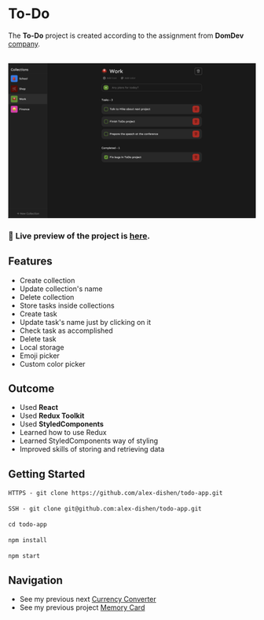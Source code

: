 # To-Do
The **To-Do** project is created according to the assignment from **DomDev** [company](https://domdev.pro).
<br>
<br>

![Preview](public/todo.png)

### 🔗 **Live preview** of the project is [here](https://alex-dishen.github.io/todo-app/).

## **Features**
* Create collection
* Update collection's name
* Delete collection
* Store tasks inside collections
* Create task
* Update task's name just by clicking on it
* Check task as accomplished
* Delete task
* Local storage
* Emoji picker
* Custom color picker

## **Outcome**
* Used **React**
* Used **Redux Toolkit**
* Used **StyledComponents**
* Learned how to use Redux
* Learned StyledComponents way of styling
* Improved skills of storing and retrieving data

## **Getting Started**
```
HTTPS - git clone https://github.com/alex-dishen/todo-app.git

SSH - git clone git@github.com:alex-dishen/todo-app.git

cd todo-app

npm install

npm start
```

## **Navigation**
* See my previous next [Currency Converter](https://github.com/alex-dishen/currency-converter)
* See my previous project [Memory Card](https://github.com/alex-dishen/memory-card)
